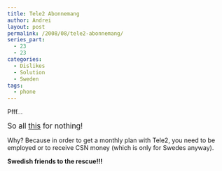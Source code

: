 ```yaml
---
title: Tele2 Abonnemang
author: Andrei
layout: post
permalink: /2008/08/tele2-abonnemang/
series_part:
  - 23
  - 23
categories:
  - Dislikes
  - Solution
  - Sweden
tags:
  - phone
---
```

Pfff...

<big>So all <a href="http://blog.andreineculau.com/2008/08/tele2comviq/">this</a> for nothing!</big>

Why? Because in order to get a monthly plan with Tele2, you need to be employed or to receive CSN money (which is only for Swedes anyway).

**Swedish friends to the rescue!!!**